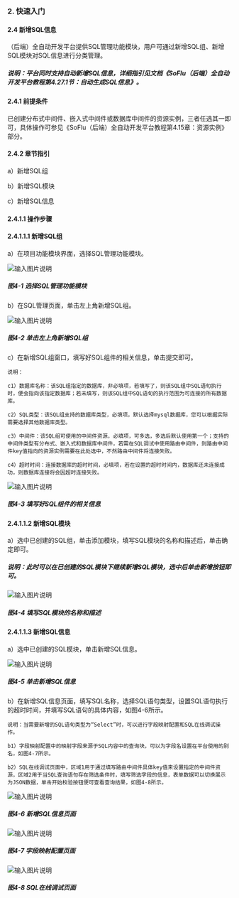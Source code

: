### 2. 快速入门

#### 2.4 新增SQL信息

（后端）全自动开发平台提供SQL管理功能模块，用户可通过新增SQL组、新增SQL模块对SQL信息进行分类管理。

##### 说明：平台同时支持自动新增SQL信息，详细指引见文档《SoFlu（后端）全自动开发平台教程第4.27.1节：自动生成SQL信息》。

#### 2.4.1 前提条件

已创建分布式中间件、嵌入式中间件或数据库中间件的资源实例，三者任选其一即可，具体操作可参见《SoFlu（后端）全自动开发平台教程第4.15章：资源实例》部分。

#### 2.4.2 章节指引

a）新增SQL组

b）新增SQL模块

c）新增SQL信息

#### 2.4.1.1 操作步骤

#### 2.4.1.1.1 新增SQL组

a）在项目功能模块界面，选择SQL管理功能模块。

![输入图片说明](../../../images/SoFlu%EF%BC%88%E5%90%8E%E7%AB%AF%EF%BC%89%E5%BC%80%E5%8F%91%E5%B9%B3%E5%8F%B0/1.%20%E6%9C%80%E6%96%B0%E7%89%88%E6%9C%AC%20-%20%E6%9B%B4%E6%96%B0%E6%97%A5%E6%9C%9F%20-%202022.10.08/2.%20%E5%BF%AB%E9%80%9F%E5%85%A5%E9%97%A8/4-1.png)

##### 图4-1 选择SQL管理功能模块

b）在SQL管理页面，单击左上角新增SQL组。

![输入图片说明](../../../images/SoFlu%EF%BC%88%E5%90%8E%E7%AB%AF%EF%BC%89%E5%BC%80%E5%8F%91%E5%B9%B3%E5%8F%B0/1.%20%E6%9C%80%E6%96%B0%E7%89%88%E6%9C%AC%20-%20%E6%9B%B4%E6%96%B0%E6%97%A5%E6%9C%9F%20-%202022.10.08/2.%20%E5%BF%AB%E9%80%9F%E5%85%A5%E9%97%A8/4-2.png)

##### 图4-2 单击左上角新增SQL组

c）在新增SQL组窗口，填写好SQL组件的相关信息，单击提交即可。

```
说明：

c1）数据库名称：该SQL组指定的数据库，非必填项，若填写了，则该SQL组中SQL语句执行时，便会指向该指定数据库；若未填写，则该SQL组中SQL语句的执行范围为可连接的所有数据库。

c2）SQL类型：该SQL组支持的数据库类型，必填项，默认选择mysql数据库，您可以根据实际需要选择其他数据库类型。

c3）中间件：该SQL组可使用的中间件资源，必填项，可多选，多选后默认使用第一个；支持的中间件类型有分布式、嵌入式和数据库中间件，若需在SQL调试中使用路由中间件，则路由中间件key值指向的资源实例需要在此处选中，不然路由中间件将连接失败。

c4）超时时间：连接数据库的超时时间，必填项，若在设置的超时时间内，数据库还未连接成功，则数据库连接将会因超时连接失败。
```

![输入图片说明](../../../images/SoFlu%EF%BC%88%E5%90%8E%E7%AB%AF%EF%BC%89%E5%BC%80%E5%8F%91%E5%B9%B3%E5%8F%B0/1.%20%E6%9C%80%E6%96%B0%E7%89%88%E6%9C%AC%20-%20%E6%9B%B4%E6%96%B0%E6%97%A5%E6%9C%9F%20-%202022.10.08/2.%20%E5%BF%AB%E9%80%9F%E5%85%A5%E9%97%A8/4-3.png)

##### 图4-3 填写好SQL组件的相关信息

#### 2.4.1.1.2 新增SQL模块

a）选中已创建的SQL组，单击添加模块，填写SQL模块的名称和描述后，单击确定即可。

##### 说明：此时可以在已创建的SQL模块下继续新增SQL模块，选中后单击新增按钮即可。

![输入图片说明](../../../images/SoFlu%EF%BC%88%E5%90%8E%E7%AB%AF%EF%BC%89%E5%BC%80%E5%8F%91%E5%B9%B3%E5%8F%B0/1.%20%E6%9C%80%E6%96%B0%E7%89%88%E6%9C%AC%20-%20%E6%9B%B4%E6%96%B0%E6%97%A5%E6%9C%9F%20-%202022.10.08/2.%20%E5%BF%AB%E9%80%9F%E5%85%A5%E9%97%A8/4-4.png)

##### 图4-4 填写SQL模块的名称和描述

#### 2.4.1.1.3 新增SQL信息

a）选中已创建的SQL模块，单击新增SQL信息。

![输入图片说明](../../../images/SoFlu%EF%BC%88%E5%90%8E%E7%AB%AF%EF%BC%89%E5%BC%80%E5%8F%91%E5%B9%B3%E5%8F%B0/1.%20%E6%9C%80%E6%96%B0%E7%89%88%E6%9C%AC%20-%20%E6%9B%B4%E6%96%B0%E6%97%A5%E6%9C%9F%20-%202022.10.08/2.%20%E5%BF%AB%E9%80%9F%E5%85%A5%E9%97%A8/4-5.png) 

##### 图4-5 单击新增SQL信息

b）在新增SQL信息页面，填写SQL名称，选择SQL语句类型，设置SQL语句执行的超时时间，并填写SQL语句的具体内容，如图4-6所示。

```
说明：当需要新增的SQL语句类型为“Select”时，可以进行字段映射配置和SQL在线调试操作。

b1）字段映射配置中的映射字段来源于SQL内容中的查询块，可以为字段名设置在平台使用的别名，如图4-7所示。

b2）SQL在线调试页面中，区域1用于通过填写路由中间件具体key值来设置指定的中间件资源，区域2用于当SQL查询语句存在筛选条件时，填写筛选字段的信息，表单数据可以切换展示为JSON数据，单击开始校验按钮便可查看查询结果，如图4-8所示。
```

![输入图片说明](../../../images/SoFlu%EF%BC%88%E5%90%8E%E7%AB%AF%EF%BC%89%E5%BC%80%E5%8F%91%E5%B9%B3%E5%8F%B0/1.%20%E6%9C%80%E6%96%B0%E7%89%88%E6%9C%AC%20-%20%E6%9B%B4%E6%96%B0%E6%97%A5%E6%9C%9F%20-%202022.10.08/2.%20%E5%BF%AB%E9%80%9F%E5%85%A5%E9%97%A8/4-6.png)

##### 图4-6 新增SQL信息页面

![输入图片说明](../../../images/SoFlu%EF%BC%88%E5%90%8E%E7%AB%AF%EF%BC%89%E5%BC%80%E5%8F%91%E5%B9%B3%E5%8F%B0/1.%20%E6%9C%80%E6%96%B0%E7%89%88%E6%9C%AC%20-%20%E6%9B%B4%E6%96%B0%E6%97%A5%E6%9C%9F%20-%202022.10.08/2.%20%E5%BF%AB%E9%80%9F%E5%85%A5%E9%97%A8/4-7.png)

##### 图4-7 字段映射配置页面

![输入图片说明](../../../images/SoFlu%EF%BC%88%E5%90%8E%E7%AB%AF%EF%BC%89%E5%BC%80%E5%8F%91%E5%B9%B3%E5%8F%B0/1.%20%E6%9C%80%E6%96%B0%E7%89%88%E6%9C%AC%20-%20%E6%9B%B4%E6%96%B0%E6%97%A5%E6%9C%9F%20-%202022.10.08/2.%20%E5%BF%AB%E9%80%9F%E5%85%A5%E9%97%A8/4-8.png)

##### 图4-8 SQL在线调试页面
